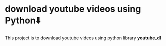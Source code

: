 # download youtube videos using Python:arrow_down:
This project is to download youtube videos using python library **youtube_dl**
